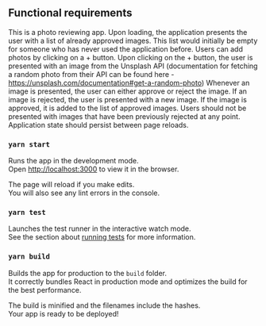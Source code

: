 ## Functional requirements
This is a photo reviewing app.
Upon loading, the application presents the user with a list of already approved images. This list would initially be empty for someone who has never used the application before. Users can add photos by clicking on a + button. Upon clicking on the + button, the user is presented with an image from the Unsplash API (documentation for fetching a random photo from their API can be found here - https://unsplash.com/documentation#get-a-random-photo)
Whenever an image is presented, the user can either approve or reject the image. If an image is rejected, the user is presented with a new image. If the image is approved, it is added to the list of approved images.
Users should not be presented with images that have been previously rejected at any point.
Application state should persist between page reloads.

### `yarn start`

Runs the app in the development mode.\
Open [http://localhost:3000](http://localhost:3000) to view it in the browser.

The page will reload if you make edits.\
You will also see any lint errors in the console.

### `yarn test`

Launches the test runner in the interactive watch mode.\
See the section about [running tests](https://facebook.github.io/create-react-app/docs/running-tests) for more information.

### `yarn build`

Builds the app for production to the `build` folder.\
It correctly bundles React in production mode and optimizes the build for the best performance.

The build is minified and the filenames include the hashes.\
Your app is ready to be deployed!
